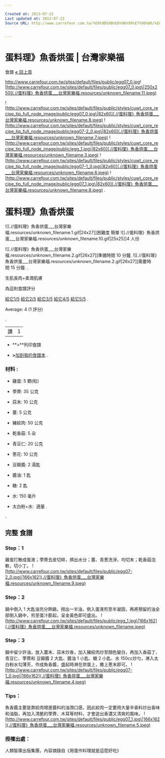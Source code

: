 ```yaml
---

Created at: 2013-07-22
Last updated at: 2013-07-22
Source URL: http://www.carrefour.com.tw/%E8%9B%8B%E6%96%99%E7%90%86/%E8%9B%8B%E6%96%99%E7%90%86%E3%80%8B%E9%AD%9A%E9%A6%99%E7%83%98%E8%9B%8B


---
```


# 蛋料理》魚香烘蛋 | 台灣家樂福


食譜 [**<** 回上頁](http://www.carrefour.com.tw/recipes/eggs)

<http://www.carrefour.com.tw/sites/default/files/public/egg07_0.jpg>![http://www.carrefour.com.tw/sites/default/files/public/egg07_0.jpg\|250x250](.//蛋料理》魚香烘蛋___台灣家樂福.resources/unknown_filename.11.jpeg)

![http://www.carrefour.com.tw/sites/default/files/public/styles/cuwt_core_recipe_tip_full_node_image/public/egg07_0.jpg\|82x60](.//蛋料理》魚香烘蛋___台灣家樂福.resources/unknown_filename.8.jpeg)
![http://www.carrefour.com.tw/sites/default/files/public/styles/cuwt_core_recipe_tip_full_node_image/public/egg07-2_0.jpg\|82x60](.//蛋料理》魚香烘蛋___台灣家樂福.resources/unknown_filename.7.jpeg)
![http://www.carrefour.com.tw/sites/default/files/public/styles/cuwt_core_recipe_tip_full_node_image/public/egg_1.jpg\|82x60](.//蛋料理》魚香烘蛋___台灣家樂福.resources/unknown_filename.3.jpeg)
![http://www.carrefour.com.tw/sites/default/files/public/styles/cuwt_core_recipe_tip_full_node_image/public/egg07-1_0.jpg\|82x60](.//蛋料理》魚香烘蛋___台灣家樂福.resources/unknown_filename.6.jpeg)
![http://www.carrefour.com.tw/sites/default/files/public/styles/cuwt_core_recipe_tip_full_node_image/public/egg07_1.jpg\|82x60](.//蛋料理》魚香烘蛋___台灣家樂福.resources/unknown_filename.8.jpeg)
.

# 蛋料理》魚香烘蛋

![[.//蛋料理》魚香烘蛋___台灣家樂福.resources/unknown_filename.1.gif\|24x27]]困難度 簡單
![[.//蛋料理》魚香烘蛋___台灣家樂福.resources/unknown_filename.10.gif\|25x25]]4 人份

![[.//蛋料理》魚香烘蛋___台灣家樂福.resources/unknown_filename.2.gif\|26x27]]準備時間 10 分鐘.
![[.//蛋料理》魚香烘蛋___台灣家樂福.resources/unknown_filename.2.gif\|26x27]]需要時間 15 分鐘.
.

生肌長肉+柔潤肌膚

為這則食譜評分

[給它1/5](http://www.carrefour.com.tw/%E8%9B%8B%E6%96%99%E7%90%86/%E8%9B%8B%E6%96%99%E7%90%86%E3%80%8B%E9%AD%9A%E9%A6%99%E7%83%98%E8%9B%8B#20)
[給它2/5](http://www.carrefour.com.tw/%E8%9B%8B%E6%96%99%E7%90%86/%E8%9B%8B%E6%96%99%E7%90%86%E3%80%8B%E9%AD%9A%E9%A6%99%E7%83%98%E8%9B%8B#40)
[給它3/5](http://www.carrefour.com.tw/%E8%9B%8B%E6%96%99%E7%90%86/%E8%9B%8B%E6%96%99%E7%90%86%E3%80%8B%E9%AD%9A%E9%A6%99%E7%83%98%E8%9B%8B#60)
[給它4/5](http://www.carrefour.com.tw/%E8%9B%8B%E6%96%99%E7%90%86/%E8%9B%8B%E6%96%99%E7%90%86%E3%80%8B%E9%AD%9A%E9%A6%99%E7%83%98%E8%9B%8B#80)
[給它5/5](http://www.carrefour.com.tw/%E8%9B%8B%E6%96%99%E7%90%86/%E8%9B%8B%E6%96%99%E7%90%86%E3%80%8B%E9%AD%9A%E9%A6%99%E7%83%98%E8%9B%8B#100)
.

Average: 4 (1 評分)

.

|     |     |
| --- | --- |
| 讚   | 1   |

* **\>**列印食譜

* **\>**[加到我的食譜本](http://www.carrefour.com.tw/personal-space?destination=node/34976&item_to_flag=34976&flag_name=my_recipe_list) 
.

### 材料 :

* 雞蛋: 5 顆(粒)

* 荸薺: 35 公克
* 蒜末: 10 公克
* 薑: 5 公克
* 豬絞肉: 50 公克
* 乾香菇: 5 朵
* 青豆仁: 20 公克
* 蔥花: 10 公克
* 豆瓣醬: 2 湯匙
* 醬油: 1 匙
* 糖: 2 匙
* 水: 150 毫升
* 太白粉+水:  適量
.

.

## 完整 **食譜**

### Step：1

雞蛋打散成蛋液；荸薺去皮切碎，擠出水分；薑、青蔥洗淨，均切末；乾香菇泡軟，切小丁。
![http://www.carrefour.com.tw/sites/default/files/public/egg07-2_0.jpg\|166x162](.//蛋料理》魚香烘蛋___台灣家樂福.resources/unknown_filename.9.jpeg)

### Step：2

鍋中倒入 1 大匙油充分熱鍋，撈出一半油，倒入蛋液煎至半凝固，再將預留的油全部倒入鍋中，煎至蛋汁膨起，呈金黃色即可盛出。
![http://www.carrefour.com.tw/sites/default/files/public/egg_1.jpg\|166x162](.//蛋料理》魚香烘蛋___台灣家樂福.resources/unknown_filename.jpeg)

### Step：3

鍋中留少許油，放入薑末、蒜末炒香，加入豬絞肉炒至顏色變白，再加入香菇丁、青豆仁、荸薺和 豆瓣醬 2 大匙、醬油 1 小匙、糖 2 小匙、水 150cc炒勻，淋入太白粉水勾薄芡，作成魚香醬，盛起時淋在烘蛋上，撒上蔥末即可。
![http://www.carrefour.com.tw/sites/default/files/public/egg07-1_0.jpg\|166x162](.//蛋料理》魚香烘蛋___台灣家樂福.resources/unknown_filename.4.jpeg)

### Tips：

魚香醬主要是靠絞肉增進醬料的油潤口感，因此絞肉一定要用大量辛香料炒出香味和油脂，再加入清脆的荸薺、木耳等材料，才會逬出香濃又清爽的風味。
![http://www.carrefour.com.tw/sites/default/files/public/egg07_1.jpg\|166x162](.//蛋料理》魚香烘蛋___台灣家樂福.resources/unknown_filename.5.jpeg)

### 授權出處：

人類智庫出版集團，內容摘錄自《用蛋作料理就是這麼好吃》

